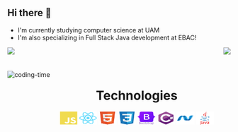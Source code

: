 ## Hi there 👋

- I'm currently studying computer science at UAM
- I'm also specializing in Full Stack Java development at EBAC!

<div>
  
  <img  height="180em" src="https://github-readme-stats.vercel.app/api?username=Bianca-Ribeiro-0&show_icons=true&theme=radical&include_all_commits=true&count_private=true"/>
  <img align="right" height="180em" src="https://github-readme-stats.vercel.app/api/top-langs/?username=Bianca-Ribeiro-0&layout=compact&langs_count=16&theme=radical"/>
</div>
<br>

<div  align="center"> 
  <div style="display: inline_block"><br>
    <img align="left" height="250" alt="coding-time" src="code.gif">
    <h1 align="center">Technologies</h1>
    <img align="center" height="30" width="40" alt="js-icon"  src="https://raw.githubusercontent.com/devicons/devicon/master/icons/javascript/javascript-plain.svg">
    <img align="center" height="30" width="40" alt="react-icon" src="https://raw.githubusercontent.com/devicons/devicon/master/icons/react/react-original.svg">
    <img align="center" height="30" width="40" alt="html-icon" src="https://raw.githubusercontent.com/devicons/devicon/master/icons/html5/html5-original.svg">
    <img align="center" height="30" width="40" alt="css-icon" src="https://raw.githubusercontent.com/devicons/devicon/master/icons/css3/css3-original.svg">
    <img align="center" height="30" width="40" alt="bootstrap-icon" src="https://github.com/devicons/devicon/blob/master/icons/bootstrap/bootstrap-original-wordmark.svg">
    <img align="center" height="30" width="40" alt="c#-icon" src="https://github.com/devicons/devicon/blob/master/icons/csharp/csharp-original.svg">
    <img align="center" height="30" width="40" alt="c#-icon" src="https://github.com/devicons/devicon/blob/master/icons/dot-net/dot-net-original.svg">
    <img align="center" height="30" width="40" alt="c#-icon" src="https://github.com/devicons/devicon/blob/master/icons/java/java-original-wordmark.svg">
   </div>
    


